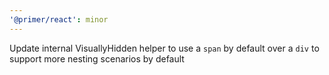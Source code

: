 ```yaml
---
'@primer/react': minor
---
```


Update internal VisuallyHidden helper to use a `span` by default over a `div` to support more nesting scenarios by default
